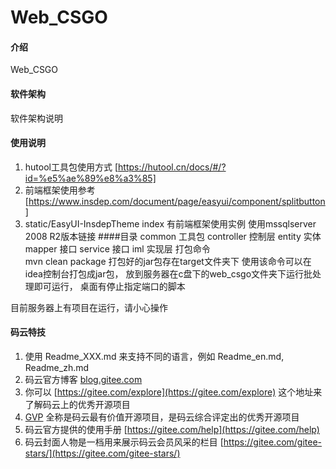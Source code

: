 # Web_CSGO

#### 介绍
Web_CSGO

#### 软件架构
软件架构说明


#### 使用说明

1.  hutool工具包使用方式 [https://hutool.cn/docs/#/?id=%e5%ae%89%e8%a3%85]
2.  前端框架使用参考  [https://www.insdep.com/document/page/easyui/component/splitbutton] 
3.  static/EasyUI-InsdepTheme index 有前端框架使用实例
使用mssqlserver 2008 R2版本链接
####目录
common 工具包
controller 控制层
entity     实体
mapper     接口
service    接口
    iml    实现层
打包命令  
    mvn clean package 
打包好的jar包存在target文件夹下
使用该命令可以在idea控制台打包成jar包，
放到服务器在c盘下的web_csgo文件夹下运行批处理即可运行，
桌面有停止指定端口的脚本

目前服务器上有项目在运行，请小心操作
#### 码云特技

1.  使用 Readme\_XXX.md 来支持不同的语言，例如 Readme\_en.md, Readme\_zh.md
2.  码云官方博客 [blog.gitee.com](https://blog.gitee.com)
3.  你可以 [https://gitee.com/explore](https://gitee.com/explore) 这个地址来了解码云上的优秀开源项目
4.  [GVP](https://gitee.com/gvp) 全称是码云最有价值开源项目，是码云综合评定出的优秀开源项目
5.  码云官方提供的使用手册 [https://gitee.com/help](https://gitee.com/help)
6.  码云封面人物是一档用来展示码云会员风采的栏目 [https://gitee.com/gitee-stars/](https://gitee.com/gitee-stars/)


